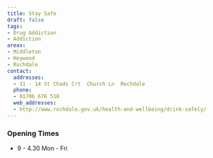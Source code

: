 ```yaml
---
title: Stay Safe
draft: false
tags:
- Drug Addiction
- Addiction
areas:
- Middleton
- Heywood
- Rochdale
contact:
  addresses:
  - 11 - 14 St Chads Crt  Church Ln  Rochdale
  phone:
  - 01706 676 518
  web_addresses:
  - http://www.rochdale.gov.uk/health-and-wellbeing/drink-safely/
---
```


### Opening Times
* 9 - 4.30 Mon - Fri

